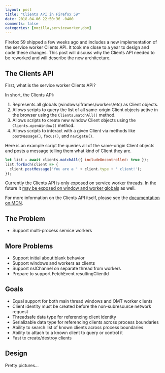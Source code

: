 ```yaml
---
layout: post
title: "Clients API in Firefox 59"
date: 2018-04-06 22:50:36 -0400
comments: false
categories: [mozilla,serviceworker,dom]
---
```


Firefox 59 shipped a few weeks ago and includes a new implementation of the
service worker Clients API.  It took me close to a year to design and code
these changes.  This post will discuss why the Clients API needed to be
reworked and will describe the new architecture.

<!-- more -->

The Clients API
---------------

First, what is the service worker Clients API?

In short, the Clients API:

1. Represents all globals (windows/iframes/workers/etc) as Client objects.
2. Allows scripts to query the list of all same-origin Client objects active in the
   browser using the `Clients.matchAll()` method.
3. Allows scripts to create new window Client objects using the `Clients.openWindow()`
   method.
4. Allows scripts to interact with a given Client via methods like `postMessage()`,
   `focus()`, and `navigate()`.

Here is an example script the queries all of the same-origin Client objects
and posts a message telling them what kind of Client they are.

```javascript
let list = await clients.matchAll({ includeUncontrolled: true });
list.forEach(client => {
  client.postMessage('You are a ' + client.type + ' client!');
});
```

Currently the Clients API is only exposed on service worker threads.  In the
future it [may be exposed on window and worker globals][] as well.

For more information on the Clients API itself, please see the [documentation on MDN][].

[may be exposed on window and worker globals]: https://github.com/w3c/ServiceWorker/issues/955
[documentation on MDN]: https://developer.mozilla.org/en-US/docs/Web/API/Clients

The Problem
-----------

* Support multi-process service workers

More Problems
-------------

* Support initial about:blank behavior
* Support windows and workers as clients
* Support nsIChannel on separate thread from workers
* Prepare to support FetchEvent.resultingClientId

Goals
-----

* Equal support for both main thread windows and OMT worker clients
* Client identity must be created before the non-subresource network request
* Threadsafe data type for referencing client identity
* Serializable data type for referencing clients across process boundaries
* Ability to search list of known clients across process boundaries
* Ability to attach to a known client to query or control it
* Fast to create/destroy clients

Design
------

Pretty pictures...
